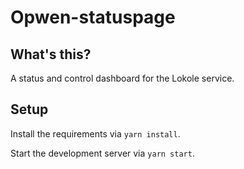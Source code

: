 # Opwen-statuspage

## What's this?

A status and control dashboard for the Lokole service.

## Setup

Install the requirements via `yarn install`.

Start the development server via `yarn start`.
